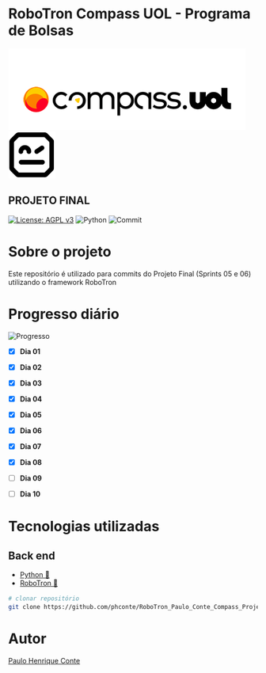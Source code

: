 # RoboTron Compass UOL - Programa de Bolsas
![Compasso](https://github.com/phconte/RoboTron_Paulo_Conte_Compass_Projeto_Final/blob/main/Imagens/compasso.png)
![Robotron](https://github.com/phconte/RoboTron_Paulo_Conte_Compass_Projeto_Final/blob/main/Imagens/robotron.png)

## PROJETO FINAL
[![License: AGPL v3](https://img.shields.io/badge/License-AGPL_v3-blue.svg)](https://github.com/phconte/RoboTron_Paulo_Conte_Compass_Projeto_Final/blob/main/LICENCE) 
![Python](https://img.shields.io/pypi/pyversions/p)
![Commit](https://img.shields.io/github/last-commit/phconte/RoboTron_Paulo_Conte_Compass_Projeto_Final)



# Sobre o projeto
Este repositório é utilizado para commits do Projeto Final (Sprints 05 e 06) utilizando o framework RoboTron

# Progresso diário

![Progresso](https://progress-bar.dev/80/?title=Progresso)

- [X] **Dia 01**
- [X] **Dia 02**
- [X] **Dia 03**
- [X] **Dia 04**
- [X] **Dia 05**
- [X] **Dia 06**
- [X] **Dia 07**
- [X] **Dia 08**
- [ ] **Dia 09**
- [ ] **Dia 10**

  
# Tecnologias utilizadas
## Back end
- [Python 🐍](https://www.python.org/)
- [RoboTron 🤖](https://robotframework.org/)

```bash
# clonar repositório
git clone https://github.com/phconte/RoboTron_Paulo_Conte_Compass_Projeto_Final.git

```

# Autor

[Paulo Henrique Conte](https://www.linkedin.com/in/paulohconte)